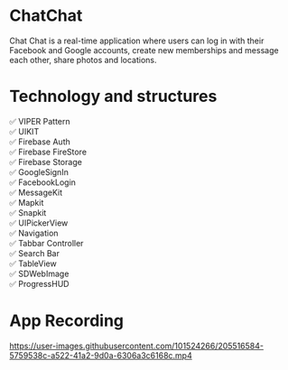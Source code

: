 # ChatChat
Chat Chat is a real-time application where users can log in with their Facebook and Google accounts, create new memberships and message each other, share photos and locations.


# Technology and structures
✅ VIPER Pattern<br />
✅ UIKIT<br />
✅ Firebase Auth<br />
✅ Firebase FireStore<br />
✅ Firebase Storage<br />
✅ GoogleSignIn<br />
✅ FacebookLogin<br />
✅ MessageKit<br />
✅ Mapkit<br />
✅ Snapkit<br />
✅ UIPickerView<br />
✅ Navigation<br />
✅ Tabbar Controller<br />
✅ Search Bar<br />
✅ TableView<br />
✅ SDWebImage<br />
✅ ProgressHUD<br />


# App Recording
https://user-images.githubusercontent.com/101524266/205516584-5759538c-a522-41a2-9d0a-6306a3c6168c.mp4

